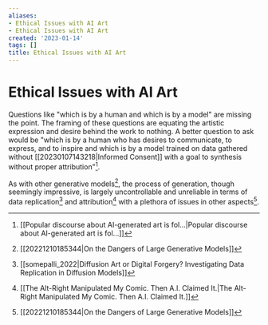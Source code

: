 ```yaml
---
aliases:
- Ethical Issues with AI Art
- Ethical Issues with AI Art
created: '2023-01-14'
tags: []
title: Ethical Issues with AI Art
---
```


# Ethical Issues with AI Art

Questions like "which is by a human and which is by a model" are missing the point. The framing of these questions are equating the artistic expression and desire behind the work to nothing. A better question to ask would be "which is by a human who has desires to communicate, to express, and to inspire and which is by a model trained on data gathered without [[20230107143218|Informed Consent]] with a goal to synthesis without proper attribution"[^1].

As with other generative models[^2], the process of generation, though seemingly impressive, is largely uncontrollable and unreliable in terms of data replication[^3] and attribution[^4] with a plethora of issues in other aspects[^2].

[^1]: [[Popular discourse about AI-generated art is fol...|Popular discourse about AI-generated art is fol...]]
[^2]: [[20221210185344|On the Dangers of Large Generative Models]]
[^3]: [[somepalli_2022|Diffusion Art or Digital Forgery? Investigating Data Replication in Diffusion Models]]
[^4]: [[The Alt-Right Manipulated My Comic. Then A.I. Claimed It.|The Alt-Right Manipulated My Comic. Then A.I. Claimed It.]]